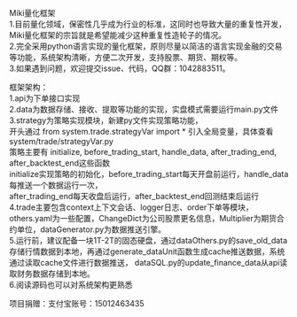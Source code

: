 

Miki量化框架  
	  1.目前量化领域，保密性几乎成为行业的标准，这同时也导致大量的重复性开发，Miki量化框架的宗旨就是希望能减少这种重复性造轮子的情况。  
	  2.完全采用python语言实现的量化框架，原则尽量以简洁的语言实现金融的交易等功能，系统架构清晰，方便二次开发，支持股票、期货、期权等。  
	  3.如果遇到问题，欢迎提交issue、代码，QQ群：1042883511。  


框架架构：  
	1.api为下单接口实现  
	2.data为数据存储、接收、提取等功能的实现，实盘模式需要运行main.py文件  
	3.strategy为策略实现模块，新建py文件实现策略功能，  
	  开头通过 from system.trade.strategyVar import * 引入全局变量，具体查看system/trade/strategyVar.py  
	  策略主要有 initialize, before_trading_start, handle_data, after_trading_end, after_backtest_end这些函数  
	  initialize实现策略的初始化，before_trading_start每天开盘前运行，handle_data每推送一个数据运行一次，  
	  after_trading_end每天收盘后运行，after_backtest_end回测结束后运行  
	4.trade主要包含context上下文会话、logger日志、order下单等模块，others.yaml为一些配置，ChangeDict为公司股票更名信息，Multiplier为期货合约单位，dataGenerator.py为数据推送引擎。   
	5.运行前，建议配备一块1T-2T的固态硬盘，通过dataOthers.py的save_old_data存储行情数据到本地，再通过generate_dataUnit函数生成cache推送数据，系统通过读取cache文件进行数据推送，  dataSQL.py的update_finance_data从api读取财务数据存储到本地。  
	6.阅读源码也可以对系统架构更熟悉  


项目捐赠：支付宝账号：15012463435



























